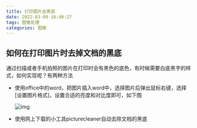 ```yaml
---
title: 打印图片去黑底
date: 2022-03-09 16:40:27
tags: 图像处理
categories: 图像
---
```


## 如何在打印图片时去掉文档的黑底

  通过扫描或者手机拍照的图片在打印时会有黑色的底色，有时候需要白底黑字的样式，如何实现呢？有两种方法

* 使用office中的word，把图片插入word中，选择图片后弹出鼠标右键，选择[设置图片格式]，设置合适的亮度和对比度即可，如下图

  ![img](/images/打印图片去黑底.PNG)

* 使用网上下载的小工具picturecleaner自动去除文档的黑底

